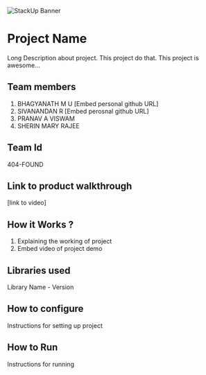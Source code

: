 ![StackUp Banner]([https://tinkerhub.frappe.cloud/files/stackup%20banner.jpeg])
# Project Name
Long Description about project. This project do that. This project is awesome...
## Team members
1. BHAGYANATH M U [Embed personal github URL]
2. SIVANANDAN R [Embed perosnal github URL]
3. PRANAV A VISWAM
4. SHERIN MARY RAJEE
## Team Id
404-FOUND
## Link to product walkthrough
[link to video]
## How it Works ?
1. Explaining the working of project
2. Embed video of project demo
## Libraries used
Library Name - Version
## How to configure
Instructions for setting up project
## How to Run
Instructions for running
